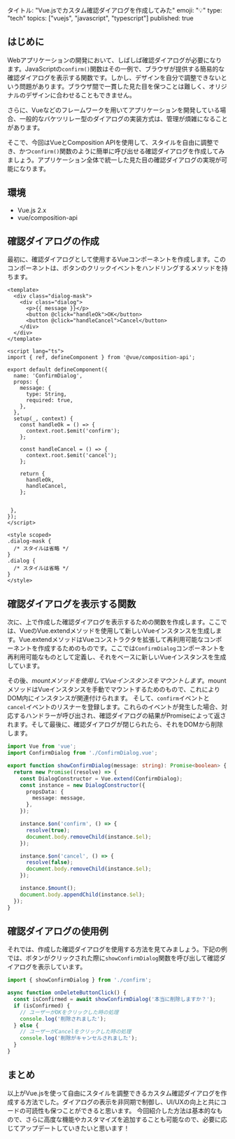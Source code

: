 タイトル: "Vue.jsでカスタム確認ダイアログを作成してみた"
emoji: "💡"
type: "tech"
topics: ["vuejs", "javascript", "typescript"]
published: true

## はじめに
Webアプリケーションの開発において、しばしば確認ダイアログが必要になります。JavaScriptの`confirm()`関数はその一例で、ブラウザが提供する簡易的な確認ダイアログを表示する関数です。しかし、デザインを自分で調整できないという問題があります。ブラウザ間で一貫した見た目を保つことは難しく、オリジナルのデザインに合わせることもできません。

さらに、Vueなどのフレームワークを用いてアプリケーションを開発している場合、一般的なバケツリレー型のダイアログの実装方式は、管理が煩雑になることがあります。

そこで、今回はVueとComposition APIを使用して、スタイルを自由に調整でき、かつ`confirm()`関数のように簡単に呼び出せる確認ダイアログを作成してみましょう。アプリケーション全体で統一した見た目の確認ダイアログの実現が可能になります。

## 環境
- Vue.js 2.x
- vue/composition-api

## 確認ダイアログの作成
最初に、確認ダイアログとして使用するVueコンポーネントを作成します。このコンポーネントは、ボタンのクリックイベントをハンドリングするメソッドを持ちます。

```vue
<template>
  <div class="dialog-mask">
    <div class="dialog">
      <p>{{ message }}</p>
      <button @click="handleOk">OK</button>
      <button @click="handleCancel">Cancel</button>
    </div>
  </div>
</template>

<script lang="ts">
import { ref, defineComponent } from '@vue/composition-api';

export default defineComponent({
  name: 'ConfirmDialog',
  props: {
    message: {
      type: String,
      required: true,
    },
  },
  setup(_, context) {
    const handleOk = () => {
      context.root.$emit('confirm');
    };

    const handleCancel = () => {
      context.root.$emit('cancel');
    };

    return {
      handleOk,
      handleCancel,
    };


 },
});
</script>

<style scoped>
.dialog-mask {
  /* スタイルは省略 */
}
.dialog {
  /* スタイルは省略 */
}
</style>
```

## 確認ダイアログを表示する関数
次に、上で作成した確認ダイアログを表示するための関数を作成します。ここでは、VueのVue.extendメソッドを使用して新しいVueインスタンスを生成します。Vue.extendメソッドはVueコンストラクタを拡張して再利用可能なコンポーネントを作成するためのものです。ここでは`ConfirmDialog`コンポーネントを再利用可能なものとして定義し、それをベースに新しいVueインスタンスを生成しています。

その後、$mountメソッドを使用してVueインスタンスをマウントします。$mountメソッドはVueインスタンスを手動でマウントするためのもので、これによりDOM内にインスタンスが関連付けられます。
そして、`confirm`イベントと`cancel`イベントのリスナーを登録します。これらのイベントが発生した場合、対応するハンドラーが呼び出され、確認ダイアログの結果がPromiseによって返されます。そして最後に、確認ダイアログが閉じられたら、それをDOMから削除します。

```ts
import Vue from 'vue';
import ConfirmDialog from './ConfirmDialog.vue';

export function showConfirmDialog(message: string): Promise<boolean> {
  return new Promise((resolve) => {
    const DialogConstructor = Vue.extend(ConfirmDialog);
    const instance = new DialogConstructor({
      propsData: {
        message: message,
      },
    });

    instance.$on('confirm', () => {
      resolve(true);
      document.body.removeChild(instance.$el);
    });

    instance.$on('cancel', () => {
      resolve(false);
      document.body.removeChild(instance.$el);
    });

    instance.$mount();
    document.body.appendChild(instance.$el);
  });
}
```


## 確認ダイアログの使用例
それでは、作成した確認ダイアログを使用する方法を見てみましょう。下記の例では、ボタンがクリックされた際に`showConfirmDialog`関数を呼び出して確認ダイアログを表示しています。

```ts
import { showConfirmDialog } from './confirm';

async function onDeleteButtonClick() {
  const isConfirmed = await showConfirmDialog('本当に削除しますか？');
  if (isConfirmed) {
    // ユーザーがOKをクリックした時の処理
    console.log('削除されました');
  } else {
    // ユーザーがCancelをクリックした時の処理
    console.log('削除がキャンセルされました');
  }
}
```

## まとめ
以上がVue.jsを使って自由にスタイルを調整できるカスタム確認ダイアログを作成する方法でした。ダイアログの表示を非同期で制御し、UI/UXの向上と共にコードの可読性も保つことができると思います。
今回紹介した方法は基本的なもので、さらに高度な機能やカスタマイズを追加することも可能なので、必要に応じてアップデートしていきたいと思います！